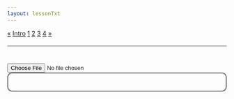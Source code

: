 ```yaml
---
layout: lessonTxt
---
```


<div class="paginationDiv">
<div class="pagination">
  <a onclick="loadOnClick('{{site.baseurl}}/lessons/sintesis_granular/chapter1/3.1.1/c/', '3.1.1-c.html','', false)" href="javascript:void(0);">&laquo;</a>
  <a onclick="loadOnClick('{{site.baseurl}}/lessons/sintesis_granular/', 'Introduccion.html','Introduccion.csd', false)" href="javascript:void(0);">Intro</a>
  <a onclick="loadOnClick('{{site.baseurl}}/lessons/sintesis_granular/chapter1/3.1.1/a/', '3.1.1-a.html','', false)" href="javascript:void(0);">1</a>
  <a onclick="loadOnClick('{{site.baseurl}}/lessons/sintesis_granular/chapter1/3.1.1/b/', '3.1.1-b.html','', false)" href="javascript:void(0);">2</a>
  <a onclick="loadOnClick('{{site.baseurl}}/lessons/sintesis_granular/chapter1/3.1.1/c/', '3.1.1-c.html','3.1.1-c.csd', false)" href="javascript:void(0);">3</a>
  <a class="active" href="#">4</a>
  <a href="#">&raquo;</a>
</div>
</div>

<br style="display: block; content: ''; margin-top: 20px;">
<hr>
<br style="display: block; content: ''; margin-top: 40px;">

<input type='file' onchange="readURL(this);" />
<div style="border:2px solid #666; border-radius:11px; padding:20px;height=auto;">
<div id="log"></div>
</div>  
<script>
function readURL(input) {
  if (input.files && input.files[0]) {
    fileManager.fileUploadFromClient(input.files[0], window.alert("Archivo cargado."));
  }
}

</script>
